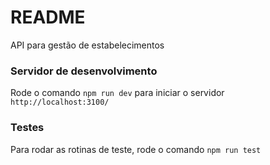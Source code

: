 # README #

API para gestão de estabelecimentos

### Servidor de desenvolvimento ###

Rode o comando `npm run dev` para iniciar o servidor `http://localhost:3100/`

### Testes ###

Para rodar as rotinas de teste, rode o comando `npm run test`
